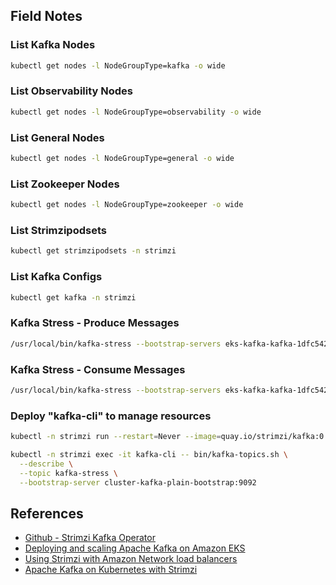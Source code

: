 ## Field Notes

### List Kafka Nodes

```bash
kubectl get nodes -l NodeGroupType=kafka -o wide
```

### List Observability Nodes

```bash
kubectl get nodes -l NodeGroupType=observability -o wide
```

### List General Nodes

```bash
kubectl get nodes -l NodeGroupType=general -o wide
```

### List Zookeeper Nodes

```bash
kubectl get nodes -l NodeGroupType=zookeeper -o wide
```

### List Strimzipodsets 

```bash
kubectl get strimzipodsets -n strimzi
```

### List Kafka Configs

```bash
kubectl get kafka -n strimzi
```

### Kafka Stress - Produce Messages

```bash
/usr/local/bin/kafka-stress --bootstrap-servers eks-kafka-kafka-1dfc54296e6bfac8.elb.us-east-1.amazonaws.com:9092 --events 300000 --topic kafka-stress
```

### Kafka Stress - Consume Messages

```bash
/usr/local/bin/kafka-stress --bootstrap-servers eks-kafka-kafka-1dfc54296e6bfac8.elb.us-east-1.amazonaws.com:9092 --test-mode consumer --topic kafka-stress --consumer-group teste
```

### Deploy "kafka-cli" to manage resources

```bash
kubectl -n strimzi run --restart=Never --image=quay.io/strimzi/kafka:0.38.0-kafka-3.6.0 kafka-cli -- /bin/sh -c "exec tail -f /dev/null"
```

```bash
kubectl -n strimzi exec -it kafka-cli -- bin/kafka-topics.sh \
  --describe \
  --topic kafka-stress \
  --bootstrap-server cluster-kafka-plain-bootstrap:9092
```

## References 

* [Github - Strimzi Kafka Operator](https://github.com/strimzi/strimzi-kafka-operator)
* [Deploying and scaling Apache Kafka on Amazon EKS](https://aws.amazon.com/pt/blogs/containers/deploying-and-scaling-apache-kafka-on-amazon-eks/)
* [Using Strimzi with Amazon Network load balancers](https://strimzi.io/blog/2020/01/02/using-strimzi-with-amazon-nlb-loadbalancers/)
* [Apache Kafka on Kubernetes with Strimzi](https://piotrminkowski.com/2023/11/06/apache-kafka-on-kubernetes-with-strimzi/)